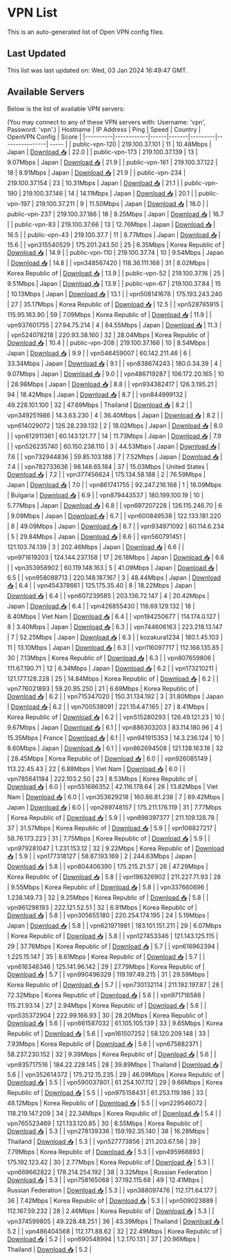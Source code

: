 # VPN List

This is an auto-generated list of Open VPN config files.

## Last Updated

This list was last updated on: Wed, 03 Jan 2024 16:49:47 GMT.

## Available Servers

Below is the list of available VPN servers:

(You may connect to any of these VPN servers with: Username: 'vpn', Password: 'vpn'.)
| Hostname | IP Address | Ping | Speed | Country | OpenVPN Config | Score |
|----------|------------|------|-------|---------|----------------| ----- |
| public-vpn-120 | 219.100.37.101 | 11 | 10.48Mbps | Japan | [Download 📥](./configs/server_0_JP.ovpn) | 22.0 |
| public-vpn-173 | 219.100.37.139 | 13 | 9.07Mbps | Japan | [Download 📥](./configs/server_1_JP.ovpn) | 21.9 |
| public-vpn-161 | 219.100.37.122 | 18 | 8.91Mbps | Japan | [Download 📥](./configs/server_2_JP.ovpn) | 21.9 |
| public-vpn-234 | 219.100.37.154 | 23 | 10.31Mbps | Japan | [Download 📥](./configs/server_3_JP.ovpn) | 21.1 |
| public-vpn-190 | 219.100.37.146 | 14 | 14.11Mbps | Japan | [Download 📥](./configs/server_4_JP.ovpn) | 20.1 |
| public-vpn-197 | 219.100.37.211 | 9 | 11.50Mbps | Japan | [Download 📥](./configs/server_5_JP.ovpn) | 18.0 |
| public-vpn-237 | 219.100.37.186 | 18 | 9.25Mbps | Japan | [Download 📥](./configs/server_6_JP.ovpn) | 16.7 |
| public-vpn-83 | 219.100.37.66 | 13 | 12.76Mbps | Japan | [Download 📥](./configs/server_7_JP.ovpn) | 16.5 |
| public-vpn-43 | 219.100.37.7 | 11 | 8.77Mbps | Japan | [Download 📥](./configs/server_8_JP.ovpn) | 15.6 |
| vpn315540529 | 175.201.243.50 | 25 | 6.35Mbps | Korea Republic of | [Download 📥](./configs/server_9_KR.ovpn) | 14.9 |
| public-vpn-110 | 219.100.37.74 | 10 | 9.54Mbps | Japan | [Download 📥](./configs/server_10_JP.ovpn) | 14.8 |
| vpn348567420 | 118.36.111.168 | 31 | 8.02Mbps | Korea Republic of | [Download 📥](./configs/server_11_KR.ovpn) | 13.9 |
| public-vpn-52 | 219.100.37.16 | 25 | 9.51Mbps | Japan | [Download 📥](./configs/server_12_JP.ovpn) | 13.9 |
| public-vpn-67 | 219.100.37.84 | 15 | 10.13Mbps | Japan | [Download 📥](./configs/server_13_JP.ovpn) | 13.1 |
| vpn508141678 | 175.193.243.240 | 27 | 35.17Mbps | Korea Republic of | [Download 📥](./configs/server_14_KR.ovpn) | 12.5 |
| vpn528785915 | 115.95.163.90 | 59 | 7.09Mbps | Korea Republic of | [Download 📥](./configs/server_15_KR.ovpn) | 11.9 |
| vpn937601755 | 27.94.75.214 | 4 | 84.55Mbps | Japan | [Download 📥](./configs/server_16_JP.ovpn) | 11.3 |
| vpn524078218 | 220.93.38.160 | 32 | 28.04Mbps | Korea Republic of | [Download 📥](./configs/server_17_KR.ovpn) | 10.4 |
| public-vpn-208 | 219.100.37.166 | 10 | 8.54Mbps | Japan | [Download 📥](./configs/server_18_JP.ovpn) | 9.9 |
| vpn546459007 | 60.142.211.46 | 6 | 33.34Mbps | Japan | [Download 📥](./configs/server_19_JP.ovpn) | 9.1 |
| vpn838674243 | 180.0.34.39 | 4 | 9.07Mbps | Japan | [Download 📥](./configs/server_20_JP.ovpn) | 9.0 |
| vpn486719287 | 106.172.20.165 | 10 | 28.98Mbps | Japan | [Download 📥](./configs/server_21_JP.ovpn) | 8.8 |
| vpn934382417 | 126.3.195.21 | 94 | 18.42Mbps | Japan | [Download 📥](./configs/server_22_JP.ovpn) | 8.7 |
| vpn844999132 | 49.228.101.100 | 32 | 47.69Mbps | Thailand | [Download 📥](./configs/server_23_TH.ovpn) | 8.2 |
| vpn349251986 | 14.3.63.230 | 4 | 36.40Mbps | Japan | [Download 📥](./configs/server_24_JP.ovpn) | 8.2 |
| vpn614029072 | 126.28.239.132 | 2 | 18.02Mbps | Japan | [Download 📥](./configs/server_25_JP.ovpn) | 8.0 |
| vpn612911361 | 60.143.121.77 | 14 | 11.73Mbps | Japan | [Download 📥](./configs/server_26_JP.ovpn) | 7.9 |
| vpn526235740 | 60.150.238.110 | 3 | 44.53Mbps | Japan | [Download 📥](./configs/server_27_JP.ovpn) | 7.6 |
| vpn732944836 | 59.85.103.188 | 7 | 7.52Mbps | Japan | [Download 📥](./configs/server_28_JP.ovpn) | 7.4 |
| vpn782733636 | 98.148.65.184 | 37 | 15.03Mbps | United States | [Download 📥](./configs/server_29_US.ovpn) | 7.2 |
| vpn377456624 | 175.134.58.188 | 2 | 76.59Mbps | Japan | [Download 📥](./configs/server_30_JP.ovpn) | 7.0 |
| vpn861741755 | 92.247.216.168 | 1 | 18.09Mbps | Bulgaria | [Download 📥](./configs/server_31_BG.ovpn) | 6.9 |
| vpn879443537 | 180.199.100.19 | 10 | 5.77Mbps | Japan | [Download 📥](./configs/server_32_JP.ovpn) | 6.8 |
| vpn697207228 | 126.115.246.70 | 6 | 9.09Mbps | Japan | [Download 📥](./configs/server_33_JP.ovpn) | 6.7 |
| vpn600849538 | 122.133.181.220 | 8 | 49.09Mbps | Japan | [Download 📥](./configs/server_34_JP.ovpn) | 6.7 |
| vpn934971092 | 60.114.6.234 | 5 | 29.84Mbps | Japan | [Download 📥](./configs/server_35_JP.ovpn) | 6.6 |
| vpn560791451 | 121.103.74.139 | 3 | 202.46Mbps | Japan | [Download 📥](./configs/server_36_JP.ovpn) | 6.6 |
| vpn971619203 | 124.144.237.158 | 17 | 26.18Mbps | Japan | [Download 📥](./configs/server_37_JP.ovpn) | 6.6 |
| vpn353958902 | 60.119.148.163 | 5 | 41.09Mbps | Japan | [Download 📥](./configs/server_38_JP.ovpn) | 6.5 |
| vpn958088713 | 220.148.187.167 | 3 | 48.44Mbps | Japan | [Download 📥](./configs/server_39_JP.ovpn) | 6.4 |
| vpn454378661 | 125.175.35.40 | 8 | 18.22Mbps | Japan | [Download 📥](./configs/server_40_JP.ovpn) | 6.4 |
| vpn607239585 | 203.136.72.147 | 4 | 20.42Mbps | Japan | [Download 📥](./configs/server_41_JP.ovpn) | 6.4 |
| vpn426855430 | 118.69.129.132 | 18 | 8.40Mbps | Viet Nam | [Download 📥](./configs/server_42_VN.ovpn) | 6.4 |
| vpn194250677 | 114.174.0.127 | 8 | 3.40Mbps | Japan | [Download 📥](./configs/server_43_JP.ovpn) | 6.3 |
| vpn744606163 | 223.218.13.147 | 7 | 52.25Mbps | Japan | [Download 📥](./configs/server_44_JP.ovpn) | 6.3 |
| kozakura1234 | 180.1.45.103 | 11 | 13.10Mbps | Japan | [Download 📥](./configs/server_45_JP.ovpn) | 6.3 |
| vpn116097717 | 112.168.135.85 | 30 | 7.13Mbps | Korea Republic of | [Download 📥](./configs/server_46_KR.ovpn) | 6.3 |
| vpn807659806 | 111.67.190.71 | 12 | 6.34Mbps | Japan | [Download 📥](./configs/server_47_JP.ovpn) | 6.2 |
| vpn173210211 | 121.177.128.228 | 25 | 14.84Mbps | Korea Republic of | [Download 📥](./configs/server_48_KR.ovpn) | 6.2 |
| vpn776021893 | 59.20.95.250 | 21 | 6.69Mbps | Korea Republic of | [Download 📥](./configs/server_49_KR.ovpn) | 6.2 |
| vpn715347020 | 150.31.134.192 | 3 | 31.80Mbps | Japan | [Download 📥](./configs/server_50_JP.ovpn) | 6.2 |
| vpn700538091 | 221.154.47.165 | 27 | 8.41Mbps | Korea Republic of | [Download 📥](./configs/server_51_KR.ovpn) | 6.2 |
| vpn515280293 | 126.49.121.23 | 10 | 9.67Mbps | Japan | [Download 📥](./configs/server_52_JP.ovpn) | 6.1 |
| vpn886303203 | 83.114.180.96 | 4 | 15.35Mbps | France | [Download 📥](./configs/server_53_FR.ovpn) | 6.1 |
| vpn941915353 | 14.3.236.124 | 10 | 8.60Mbps | Japan | [Download 📥](./configs/server_54_JP.ovpn) | 6.1 |
| vpn862694508 | 121.138.163.18 | 32 | 28.45Mbps | Korea Republic of | [Download 📥](./configs/server_55_KR.ovpn) | 6.0 |
| vpn926085149 | 113.22.45.43 | 22 | 6.88Mbps | Viet Nam | [Download 📥](./configs/server_56_VN.ovpn) | 6.0 |
| vpn785641184 | 222.103.2.50 | 23 | 8.53Mbps | Korea Republic of | [Download 📥](./configs/server_57_KR.ovpn) | 6.0 |
| vpn551686352 | 42.116.178.64 | 26 | 13.82Mbps | Viet Nam | [Download 📥](./configs/server_58_VN.ovpn) | 6.0 |
| vpn353629218 | 160.86.81.238 | 7 | 89.42Mbps | Japan | [Download 📥](./configs/server_59_JP.ovpn) | 6.0 |
| vpn289748157 | 175.211.176.119 | 31 | 7.77Mbps | Korea Republic of | [Download 📥](./configs/server_60_KR.ovpn) | 5.9 |
| vpn898397377 | 211.109.128.78 | 37 | 31.57Mbps | Korea Republic of | [Download 📥](./configs/server_61_KR.ovpn) | 5.9 |
| vpn108827217 | 58.76.173.223 | 31 | 7.75Mbps | Korea Republic of | [Download 📥](./configs/server_62_KR.ovpn) | 5.9 |
| vpn979281047 | 1.231.153.12 | 32 | 9.22Mbps | Korea Republic of | [Download 📥](./configs/server_63_KR.ovpn) | 5.9 |
| vpn177318127 | 58.87.193.169 | 2 | 244.63Mbps | Japan | [Download 📥](./configs/server_64_JP.ovpn) | 5.8 |
| vpn804406390 | 175.215.21.57 | 26 | 47.29Mbps | Korea Republic of | [Download 📥](./configs/server_65_KR.ovpn) | 5.8 |
| vpn196326902 | 211.227.71.93 | 28 | 9.55Mbps | Korea Republic of | [Download 📥](./configs/server_66_KR.ovpn) | 5.8 |
| vpn337660696 | 1.238.149.73 | 32 | 9.25Mbps | Korea Republic of | [Download 📥](./configs/server_67_KR.ovpn) | 5.8 |
| vpn961298193 | 222.121.52.51 | 32 | 6.91Mbps | Korea Republic of | [Download 📥](./configs/server_68_KR.ovpn) | 5.8 |
| vpn305655180 | 220.254.174.195 | 24 | 5.19Mbps | Japan | [Download 📥](./configs/server_69_JP.ovpn) | 5.8 |
| vpn621971981 | 183.101.151.211 | 29 | 6.07Mbps | Korea Republic of | [Download 📥](./configs/server_70_KR.ovpn) | 5.8 |
| vpn127453346 | 121.143.125.115 | 29 | 37.76Mbps | Korea Republic of | [Download 📥](./configs/server_71_KR.ovpn) | 5.7 |
| vpn616962394 | 1.225.15.147 | 35 | 8.61Mbps | Korea Republic of | [Download 📥](./configs/server_72_KR.ovpn) | 5.7 |
| vpn616346346 | 125.141.96.142 | 29 | 27.79Mbps | Korea Republic of | [Download 📥](./configs/server_73_KR.ovpn) | 5.7 |
| vpn990496329 | 119.197.49.215 | 31 | 29.59Mbps | Korea Republic of | [Download 📥](./configs/server_74_KR.ovpn) | 5.7 |
| vpn730132114 | 211.192.197.87 | 28 | 72.32Mbps | Korea Republic of | [Download 📥](./configs/server_75_KR.ovpn) | 5.6 |
| vpn971716588 | 115.21.93.14 | 27 | 2.94Mbps | Korea Republic of | [Download 📥](./configs/server_76_KR.ovpn) | 5.6 |
| vpn535372904 | 222.99.166.93 | 30 | 28.20Mbps | Korea Republic of | [Download 📥](./configs/server_77_KR.ovpn) | 5.6 |
| vpn661587032 | 61.105.105.139 | 33 | 9.65Mbps | Korea Republic of | [Download 📥](./configs/server_78_KR.ovpn) | 5.6 |
| vpn161507252 | 58.120.209.148 | 33 | 7.93Mbps | Korea Republic of | [Download 📥](./configs/server_79_KR.ovpn) | 5.6 |
| vpn675882371 | 58.237.230.152 | 32 | 9.39Mbps | Korea Republic of | [Download 📥](./configs/server_80_KR.ovpn) | 5.6 |
| vpn935717516 | 184.22.228.145 | 28 | 39.89Mbps | Thailand | [Download 📥](./configs/server_81_TH.ovpn) | 5.6 |
| vpn352614372 | 175.212.15.235 | 29 | 46.09Mbps | Korea Republic of | [Download 📥](./configs/server_82_KR.ovpn) | 5.5 |
| vpn590037801 | 61.254.107.112 | 29 | 9.66Mbps | Korea Republic of | [Download 📥](./configs/server_83_KR.ovpn) | 5.5 |
| vpn975158431 | 61.253.119.186 | 33 | 48.12Mbps | Korea Republic of | [Download 📥](./configs/server_84_KR.ovpn) | 5.5 |
| vpn229546072 | 118.219.147.209 | 34 | 22.34Mbps | Korea Republic of | [Download 📥](./configs/server_85_KR.ovpn) | 5.4 |
| vpn765523469 | 121.133.120.85 | 30 | 8.55Mbps | Korea Republic of | [Download 📥](./configs/server_86_KR.ovpn) | 5.3 |
| vpn278139336 | 159.192.35.140 | 38 | 16.28Mbps | Thailand | [Download 📥](./configs/server_87_TH.ovpn) | 5.3 |
| vpn527773856 | 211.203.67.56 | 39 | 7.79Mbps | Korea Republic of | [Download 📥](./configs/server_88_KR.ovpn) | 5.3 |
| vpn495968893 | 175.192.123.42 | 30 | 2.77Mbps | Korea Republic of | [Download 📥](./configs/server_89_KR.ovpn) | 5.3 |
| vpn669662822 | 178.214.254.192 | 38 | 3.32Mbps | Russian Federation | [Download 📥](./configs/server_90_RU.ovpn) | 5.3 |
| vpn758165068 | 37.192.115.68 | 49 | 12.41Mbps | Russian Federation | [Download 📥](./configs/server_91_RU.ovpn) | 5.3 |
| vpn388097476 | 112.171.64.177 | 36 | 7.42Mbps | Korea Republic of | [Download 📥](./configs/server_92_KR.ovpn) | 5.3 |
| vpn509023889 | 112.167.59.232 | 28 | 2.46Mbps | Korea Republic of | [Download 📥](./configs/server_93_KR.ovpn) | 5.3 |
| vpn374599805 | 49.228.48.251 | 36 | 43.39Mbps | Thailand | [Download 📥](./configs/server_94_TH.ovpn) | 5.2 |
| vpn486404568 | 112.171.88.62 | 32 | 22.49Mbps | Korea Republic of | [Download 📥](./configs/server_95_KR.ovpn) | 5.2 |
| vpn690548994 | 1.2.170.131 | 37 | 20.96Mbps | Thailand | [Download 📥](./configs/server_96_TH.ovpn) | 5.2 |

